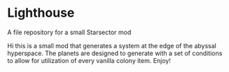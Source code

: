# Lighthouse
A file repository for a small Starsector mod

Hi this is a small mod that generates a system 
at the edge of the abyssal hyperspace.
The planets are designed to generate 
with a set of conditions to allow for utilization of every
vanilla colony item. Enjoy!
